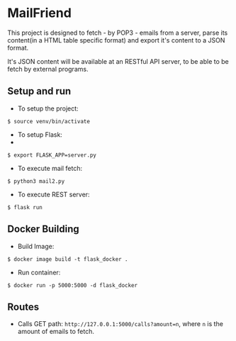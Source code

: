 # MailFriend

This project is designed to fetch - by POP3 - emails from a server,
parse its content(in a HTML table specific format) and export it's content to 
a JSON format.

It's JSON content will be available at an RESTful API server, 
to be able to be fetch by external programs.

## Setup and run

- To setup the project:

`$ source venv/bin/activate`

- To setup Flask:
- 
`$ export FLASK_APP=server.py`

- To execute mail fetch:

`$ python3 mail2.py`

- To execute REST server:

`$ flask run`

## Docker Building

- Build Image:

```$ docker image build -t flask_docker .```

- Run container:

```$ docker run -p 5000:5000 -d flask_docker ```

## Routes

- Calls GET path: `http://127.0.0.1:5000/calls?amount=n`, where `n` is the 
amount of emails to fetch.

